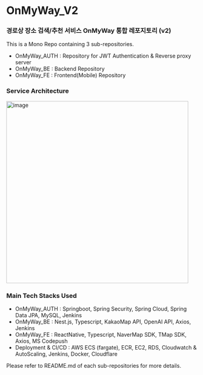 # OnMyWay_V2
### 경로상 장소 검색/추천 서비스 OnMyWay 통합 레포지토리 (v2)

This is a Mono Repo containing 3 sub-repositories.

- OnMyWay_AUTH : Repository for JWT Authentication & Reverse proxy server
- OnMyWay_BE : Backend Repository
- OnMyWay_FE : Frontend(Mobile) Repository

### Service Architecture
<img width="480" alt="image" src="https://github.com/user-attachments/assets/16607980-d5a2-4b9d-8b09-9e347c169aa4">

### Main Tech Stacks Used
- OnMyWay_AUTH : Springboot, Spring Security, Spring Cloud, Spring Data JPA, MySQL, Jenkins
- OnMyWay_BE : Nest.js, Typescript, KakaoMap API, OpenAI API, Axios, Jenkins
- OnMyWay_FE : ReactNative, Typescript, NaverMap SDK, TMap SDK, Axios, MS Codepush
- Deployment & CI/CD : AWS ECS (fargate), ECR, EC2, RDS, Cloudwatch & AutoScaling, Jenkins, Docker, Cloudflare


Please refer to README.md of each sub-repositories for more details.
